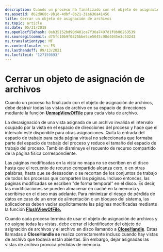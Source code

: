 ```yaml
---
description: Cuando un proceso ha finalizado con el objeto de asignación de archivos, debe destruir todas las vistas de archivo en su espacio de direcciones mediante la función UnmapViewOfFile para cada vista de archivo.
ms.assetid: d62d068c-9b1d-4dbf-8b21-31a636a41456
title: Cerrar un objeto de asignación de archivos
ms.topic: article
ms.date: 05/31/2018
ms.openlocfilehash: 0ab35152bd90d401ca7f30a7497d1f0b06263539
ms.sourcegitcommit: d75fc10b9f0825bbe5ce5045c90d4045e3c53243
ms.translationtype: MT
ms.contentlocale: es-ES
ms.lasthandoff: 09/13/2021
ms.locfileid: "127159893"
---
```

# <a name="closing-a-file-mapping-object"></a>Cerrar un objeto de asignación de archivos

Cuando un proceso ha finalizado con el objeto de asignación de archivos, debe destruir todas las vistas de archivo en su espacio de direcciones mediante la función [**UnmapViewOfFile**](/windows/win32/api/memoryapi/nf-memoryapi-unmapviewoffile) para cada vista de archivo.

La desasignación de una vista asignada de un archivo invalida el intervalo ocupado por la vista en el espacio de direcciones del proceso y hace que el intervalo esté disponible para otras asignaciones. Quita la entrada del espacio de trabajo para cada página virtual no seleccionada que formaba parte del espacio de trabajo del proceso y reduce el tamaño del espacio de trabajo del proceso. También disminuye el recuento de recurso compartido de la página física correspondiente.

Las páginas modificadas en la vista no mapa no se escriben en el disco hasta que el recuento de recurso compartido alcanza cero, o en otras palabras, hasta que se desasoden o se recortan de los conjuntos de trabajo de todos los procesos que comparten las páginas. Incluso entonces, las páginas modificadas se escriben "de forma temporal" en el disco. Es decir, las modificaciones se pueden almacenar en caché en la memoria y escribirse en el disco más adelante. Para minimizar el riesgo de pérdida de datos en caso de un error de alimentación o un bloqueo del sistema, las aplicaciones deben vaciar explícitamente las páginas modificadas mediante la función [**FlushViewOfFile.**](/windows/win32/api/memoryapi/nf-memoryapi-flushviewoffile)

Cuando cada proceso termina de usar el objeto de asignación de archivos y no asigna todas las vistas, debe cerrar el identificador del objeto de asignación de archivos y el archivo en disco llamando a [**CloseHandle**](/windows/win32/api/handleapi/nf-handleapi-closehandle). Estas llamadas a **CloseHandle se** realiza correctamente incluso cuando hay vistas de archivo que todavía están abiertas. Sin embargo, dejar asignadas las vistas de archivo provoca pérdidas de memoria.

 

 
